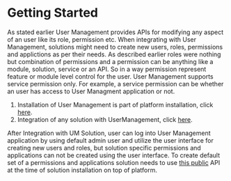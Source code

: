 # Getting Started

As stated earlier User Management provides APIs for modifying any aspect of an user like its role, permission etc. When integrating with User Management, solutions might need to create new users, roles, permissions and applictions as per their needs. As described earlier roles were nothing but combination of permissions and a permission can be anything like a module, solution, service or an API. So in a way permission represent feature or module level control for the user. User Management supports service permission only. For example, a service permission can be whether an user has access to User Managment application or not.

1. Installation of User Management is part of platform installation, click [here](https://confluence.guavus.com/display/PA/UM+installation+guide).
2. Integration of any solution with UserManagement, click [here](https://confluence.guavus.com/display/PA/User+Management+Integration+with+Solution).

After Integration with UM Solution, user can log into User Management application by using default admin user and utilize the user interface for creating new users and roles, but solution specific permissions and applications can not be created using the user interface. 
To  create  default set of a permissions and applications solution needs to use [this public](https://confluence.guavus.com/display/PA/User+Management+API) API  at the time of solution installation on top of platform.
